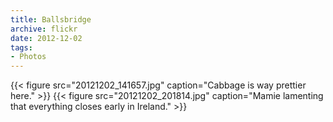 ```yaml
---
title: Ballsbridge
archive: flickr
date: 2012-12-02
tags:
- Photos
---
```

{{< figure src="20121202_141657.jpg" caption="Cabbage is way prettier here." >}}
{{< figure src="20121202_201814.jpg" caption="Mamie lamenting that everything closes early in Ireland." >}}
